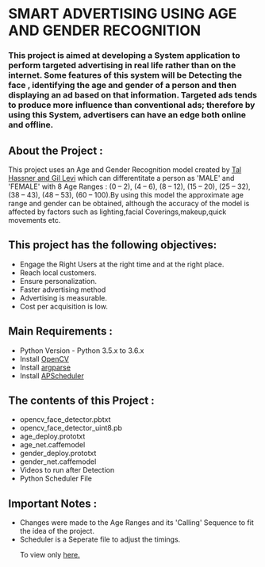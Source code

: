 # SMART ADVERTISING USING AGE AND GENDER RECOGNITION

### This project is aimed at developing a System application to perform targeted advertising in real life rather than on the internet. Some features of this system will be Detecting the face , identifying the age and gender of a person and then displaying an ad based on that information. Targeted ads tends to produce more influence than conventional ads; therefore by using this System, advertisers can have an edge both online and offline.

<h2>About the Project :</h2>
<p> This project uses an Age and Gender Recognition model created by <a href="https://talhassner.github.io/home/projects/Adience/Adience-data.html">Tal Hassner and Gil Levi</a> which can differentitate a person as 'MALE' and 'FEMALE' with 8 Age Ranges : (0 – 2), (4 – 6), (8 – 12), (15 – 20), (25 – 32), (38 – 43), (48 – 53), (60 – 100).By using this model the approximate age range and gender can be obtained, although the accuracy of the model is affected by factors such as lighting,facial Coverings,makeup,quick movements etc.<p>

<h2>This project has the following objectives: </h2>
<ul>
  <li>Engage the Right Users at the right time and at the right place.</li>
  <li>Reach local customers.</li>
  <li>Ensure personalization.</li>
  <li>Faster advertising method</li>
  <li>Advertising is measurable.</li>
  <li>Cost per acquisition is low.</li>
</ul>

<h2> Main Requirements :</h2>

<ul> 
  <li>Python Version - Python 3.5.x to 3.6.x </li>
  <li>Install <a href="https://pypi.org/project/opencv-python/"> OpenCV </a></li>
  <li>Install <a href="https://pypi.org/project/argparse/"> argparse </a></li>
  <li>Install <a href="https://pypi.org/project/APScheduler/"> APScheduler </a></li>
</ul>

<h2>The contents of this Project :</h2>
<ul>
  <li>opencv_face_detector.pbtxt</li>
  <li>opencv_face_detector_uint8.pb</li>
  <li>age_deploy.prototxt</li>
  <li>age_net.caffemodel</li>
  <li>gender_deploy.prototxt</li>
  <li>gender_net.caffemodel</li>
  <li>Videos to run after Detection</li>
  <li>Python Scheduler File</li>
 </ul>
 
 <h2>Important Notes :</h2>
 <ul>
  <li>Changes were made to the Age Ranges and its 'Calling' Sequence to fit the idea of the project.</li>
  <li>Scheduler is a Seperate file to adjust the timings.</li>
  
  <p> To view only <a href="https://github.com/smahesh29/Gender-and-Age-Detection"> here. </a>  </p>
  
  
 </ul>
